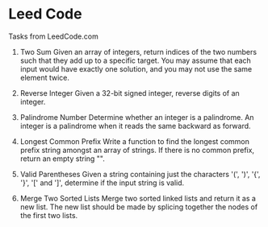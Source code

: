 # Leed Code
Tasks from LeedCode.com

1. Two Sum
Given an array of integers, return indices of the two numbers such that they add up to a specific target.
You may assume that each input would have exactly one solution, and you may not use the same element twice.

7. Reverse Integer
Given a 32-bit signed integer, reverse digits of an integer.

9. Palindrome Number
Determine whether an integer is a palindrome. An integer is a palindrome when it reads the same backward as forward.

14. Longest Common Prefix
Write a function to find the longest common prefix string amongst an array of strings. If there is no common prefix, return an empty string "".

20. Valid Parentheses
Given a string containing just the characters '(', ')', '{', '}', '[' and ']', determine if the input string is valid.

21. Merge Two Sorted Lists
Merge two sorted linked lists and return it as a new list. The new list should be made by splicing together the nodes of the first two lists.